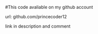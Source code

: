 #This code avaliable on my github account

url: github.com/princecoder12

link in description and comment